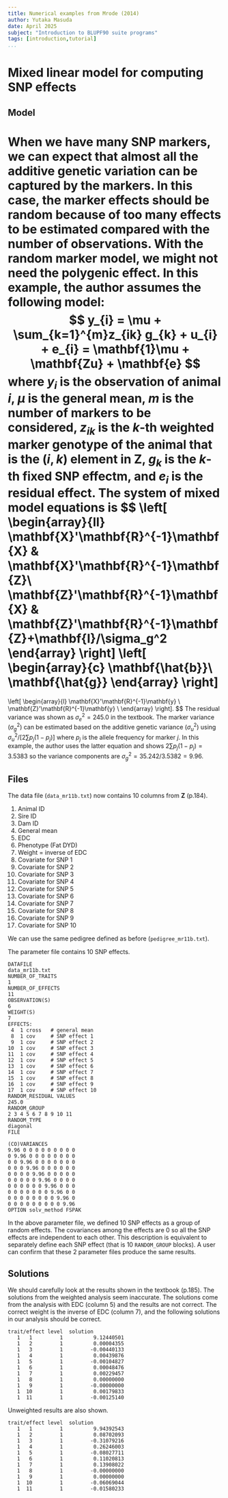 ```yaml
---
title: Numerical examples from Mrode (2014)
author: Yutaka Masuda
date: April 2025
subject: "Introduction to BLUPF90 suite programs"
tags: [introduction,tutorial]
...
```


Mixed linear model for computing SNP effects
============================================

Model
-----

When we have many SNP markers, we can expect that almost all the additive genetic variation can be captured by the markers. In this case, the marker effects should be random because of too many effects to be estimated compared with the number of observations. With the random marker model, we might not need the polygenic effect. In this example, the author assumes the following model:
$$
y_{i} = \mu + \sum_{k=1}^{m}z_{ik} g_{k} + u_{i} + e_{i} = \mathbf{1}\mu + \mathbf{Zu} + \mathbf{e}
$$
where $y_i$ is the observation of animal $i$, $\mu$ is the general mean, $m$ is the number of markers to be considered, $z_{ik}$ is the $k$-th weighted marker genotype of the animal that is the $(i,k)$ element in $\mathbf{Z}$, $g_k$ is the $k$-th fixed SNP effectm, and $e_i$ is the residual effect. The system of mixed model equations is
$$
\left[
\begin{array}{ll}
\mathbf{X}'\mathbf{R}^{-1}\mathbf{X} & \mathbf{X}'\mathbf{R}^{-1}\mathbf{Z}\\
\mathbf{Z}'\mathbf{R}^{-1}\mathbf{X} & \mathbf{Z}'\mathbf{R}^{-1}\mathbf{Z}+\mathbf{I}/\sigma_g^2
\end{array}
\right]
\left[
\begin{array}{c}
\mathbf{\hat{b}}\\
\mathbf{\hat{g}}
\end{array}
\right]
=
\left[
\begin{array}{l}
\mathbf{X}'\mathbf{R}^{-1}\mathbf{y} \\
\mathbf{Z}'\mathbf{R}^{-1}\mathbf{y} \\
\end{array}
\right].
$$
The residual variance was shown as $\sigma_e^2 = 245.0$ in the textbook. The marker variance ($\sigma_g^2$) can be estimated based on the additive genetic variance ($\sigma_u^2$) using  $\sigma_u^2/\left[2\sum p_j(1-p_j)\right]$ where $p_j$ is the allele frequency for marker $j$. In this example, the author uses the latter equation and shows $2\sum p_j(1-p_j) = 3.5383$ so the variance components are $\sigma_g^2 = 35.242/3.5382 = 9.96$.


Files
-----

The data file (`data_mr11b.txt`) now contains 10 columns from $\mathbf{Z}$ (p.184).

1. Animal ID
2. Sire ID
3. Dam ID
4. General mean
5. EDC
6. Phenotype (Fat DYD)
7. Weight = inverse of EDC
8. Covariate for SNP 1
9. Covariate for SNP 2
10. Covariate for SNP 3
11. Covariate for SNP 4
12. Covariate for SNP 5
13. Covariate for SNP 6
14. Covariate for SNP 7
15. Covariate for SNP 8
16. Covariate for SNP 9
17. Covariate for SNP 10

We can use the same pedigree defined as before (`pedigree_mr11b.txt`).

The parameter file contains 10 SNP effects.

~~~~~{language=blupf90 caption="param_mr11b.txt"}
DATAFILE
data_mr11b.txt
NUMBER_OF_TRAITS
1
NUMBER_OF_EFFECTS
11
OBSERVATION(S)
6
WEIGHT(S)
7
EFFECTS:
 4  1 cross   # general mean
 8  1 cov     # SNP effect 1
 9  1 cov     # SNP effect 2
10  1 cov     # SNP effect 3
11  1 cov     # SNP effect 4
12  1 cov     # SNP effect 5
13  1 cov     # SNP effect 6
14  1 cov     # SNP effect 7
15  1 cov     # SNP effect 8
16  1 cov     # SNP effect 9
17  1 cov     # SNP effect 10
RANDOM_RESIDUAL VALUES
245.0
RANDOM_GROUP
2 3 4 5 6 7 8 9 10 11
RANDOM_TYPE
diagonal
FILE

(CO)VARIANCES
9.96 0 0 0 0 0 0 0 0 0
0 9.96 0 0 0 0 0 0 0 0
0 0 9.96 0 0 0 0 0 0 0
0 0 0 9.96 0 0 0 0 0 0
0 0 0 0 9.96 0 0 0 0 0
0 0 0 0 0 9.96 0 0 0 0
0 0 0 0 0 0 9.96 0 0 0
0 0 0 0 0 0 0 9.96 0 0
0 0 0 0 0 0 0 0 9.96 0
0 0 0 0 0 0 0 0 0 9.96
OPTION solv_method FSPAK
~~~~~

In the above parameter file, we defined 10 SNP effects as a group of random effects. The covariances among the effects are 0 so all the SNP effects are independent to each other. This description is equivalent to separately define each SNP effect (that is 10 `RANDOM_GROUP` blocks). A user can confirm that these 2 parameter files produce the same results.


Solutions
---------

We should carefully look at the results shown in the textbook (p.185). The solutions from the weighted analysis seem inaccurate. The solutions come from the analysis with EDC (column 5) and the results are not correct. The correct weight is the inverse of EDC (column 7), and the following solutions in our analysis should be correct.

~~~~~{language=text caption="solutions"}
trait/effect level  solution
   1   1         1          9.12440501
   1   2         1          0.00004355
   1   3         1         -0.00440133
   1   4         1          0.00439876
   1   5         1         -0.00104827
   1   6         1          0.00048476
   1   7         1          0.00229457
   1   8         1          0.00000000
   1   9         1         -0.00000000
   1  10         1          0.00179833
   1  11         1         -0.00125140
~~~~~

Unweighted results are also shown.

~~~~~{language=text caption="solutions"}
trait/effect level  solution
   1   1         1          9.94392543
   1   2         1          0.08702093
   1   3         1         -0.31079216
   1   4         1          0.26246003
   1   5         1         -0.08027711
   1   6         1          0.11020813
   1   7         1          0.13908022
   1   8         1         -0.00000000
   1   9         1          0.00000000
   1  10         1         -0.06069044
   1  11         1         -0.01580233
~~~~~
